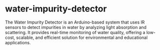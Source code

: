 # water-impurity-detector
The Water Impurity Detector is an Arduino-based system that uses IR sensors to detect impurities in water by analyzing light absorption and scattering. It provides real-time monitoring of water quality, offering a low-cost, scalable, and efficient solution for environmental and educational applications.
